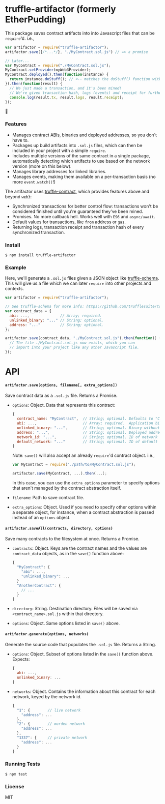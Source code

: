 # truffle-artifactor (formerly  EtherPudding)

This package saves contract artifacts into into Javascript files that can be `require`'d. i.e.,

```javascript
var artifactor = require("truffle-artifactor");
artifactor.save({/*...*/}, "./MyContract.sol.js") // => a promise

// Later...
var MyContract = require("./MyContract.sol.js");
MyContract.setProvider(myWeb3Provider);
MyContract.deployed().then(function(instance) {
  return instance.doStuff(); // <-- matches the doStuff() function within MyContract.sol.
}).then(function(result) {
  // We just made a transaction, and it's been mined!
  // We're given transaction hash, logs (events) and receipt for further processing.
  console.log(result.tx, result.logs, result.receipt);
});
```

👏

### Features

* Manages contract ABIs, binaries and deployed addresses, so you don't have to.
* Packages up build artifacts into `.sol.js` files, which can then be included in your project with a simple `require`.
* Includes multiple versions of the same contract in a single package, automatically detecting which artifacts to use based on the network version (more on this below).
* Manages library addresses for linked libraries.
* Manages events, making them available on a per-transaction basis (no more `event.watch()`!)

The artifactor uses [truffle-contract](https://github.com/trufflesuite/truffle-contract), which provides features above and beyond `web3`:

* Synchronized transactions for better control flow: transactions won't be considered finished until you're guaranteed they've been mined.
* Promises. No more callback hell. Works well with `ES6` and `async/await`.
* Default values for transactions, like `from` address or `gas`.
* Returning logs, transaction receipt and transaction hash of every synchronized transaction.

### Install

```
$ npm install truffle-artifactor
```

### Example

Here, we'll generate a `.sol.js` files given a JSON object like [truffle-schema](https://github.com/trufflesuite/truffle-schema). This will give us a file which we can later `require` into other projects and contexts.

```javascript
var artifactor = require("truffle-artifactor");

// See truffle-schema for more info: https://github.com/trufflesuite/truffle-schema
var contract_data = {
  abi: ...,              // Array; required.
  unlinked_binary: "..." // String; optional.
  address: "..."         // String; optional.
};

artifactor.save(contract_data, "./MyContract.sol.js").then(function() {
  // The file ./MyContract.sol.js now exists, which you can
  // import into your project like any other Javascript file.
});
```
# API

#### `artifactor.save(options, filename[, extra_options])`

Save contract data as a `.sol.js` file. Returns a Promise.

* `options`: Object. Data that represents this contract:

    ```javascript
    {
      contract_name: "MyContract",  // String; optional. Defaults to "Contract"
      abi: ...,                     // Array; required.  Application binary interface.
      unlinked_binary: "...",       // String; optional. Binary without resolve library links.
      address: "...",               // String; optional. Deployed address of contract.
      network_id: "...",            // String; optional. ID of network being saved within abstraction.
      default_network: "..."        // String; optional. ID of default network this abstraction should use.
    }
    ```

    Note: `save()` will also accept an already `require`'d contract object. i.e.,

    ```javascript
    var MyContract = require("./path/to/MyContract.sol.js");

    artifactor.save(MyContract, ...).then(...);
    ```

  In this case, you can use the `extra_options` parameter to specify options that aren't managed by the contract abstraction itself.

* `filename`: Path to save contract file.
* `extra_options`: Object. Used if you need to specify other options within a separate object, for instance, when a contract abstraction is passed instead of an `options` object.

#### `artifactor.saveAll(contracts, directory, options)`

Save many contracts to the filesystem at once. Returns a Promise.

* `contracts`: Object. Keys are the contract names and the values are `contract_data` objects, as in the `save()` function above:

    ```javascript
    {
      "MyContract": {
        "abi": ...,
        "unlinked_binary": ...
      }
      "AnotherContract": {
        // ...
      }
    }
    ```

* `directory`: String. Destination directory. Files will be saved via `<contract_name>.sol.js` within that directory.
* `options`: Object. Same options listed in `save()` above.

#### `artifactor.generate(options, networks)`

Generate the source code that populates the `.sol.js` file. Returns a String.

* `options`: Object. Subset of options listed in the `save()` function above. Expects:

    ```javascript
  {
      abi: ...,
      unlinked_binary: ...
  }
  ```

* `networks`: Object. Contains the information about this contract for each network, keyed by the network id.

    ```javascript
    {
      "1": {        // live network
        "address": ...
      },
      "2": {        // morden network
        "address": ...
      },
      "1337": {     // private network
        "address": ...
      }
    }
    ```

### Running Tests

```
$ npm test
```

### License

MIT
